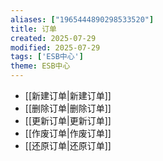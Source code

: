 ```yaml
---
aliases: ["1965444890298533520"]
title: 订单
created: 2025-07-29
modified: 2025-07-29
tags: ['ESB中心']
theme: ESB中心
---
```


- [[新建订单|新建订单]]
- [[删除订单|删除订单]]
- [[更新订单|更新订单]]
- [[作废订单|作废订单]]
- [[还原订单|还原订单]]